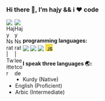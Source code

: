 ### Hi there 👋, I’m hajy && i ❤ code

<a href="https://twitter.com/hajynsrat">
  <img align="left" alt="Hajy Nsrat | Twitter" width="22px" src="https://raw.githubusercontent.com/peterthehan/peterthehan/master/assets/twitter.svg" />
</a>

<a href="https://leetcode.com/hajy_nsrat/">
  <img align="left" alt="Hajy Nsrat | leetcode" width="22px" src="https://iconape.com/wp-content/files/jf/122399/png/LeetCode_logo_white_no_text.png" />
</a>

<br/>
<br/>


**programming languages:**  
<code><img height="20" src="https://raw.githubusercontent.com/isocpp/logos/master/cpp_logo.png"></code>
<code><img height="20" src="https://seeklogo.com/images/C/c-sharp-c-logo-02F17714BA-seeklogo.com.png"></code>
<code><img height="20" src="https://upload.wikimedia.org/wikipedia/commons/thumb/c/c3/Python-logo-notext.svg/1200px-Python-logo-notext.svg.png"></code>
<code><img height="20" src="https://raw.githubusercontent.com/github/explore/80688e429a7d4ef2fca1e82350fe8e3517d3494d/topics/javascript/javascript.png"></code>
<br/>  
#### I speak three languages 🌏:
- Kurdy   (Native)
- English (Proficient)
- Arbic   (Intermediate)

<!--
**haji-nsrat/haji-nsrat** is a ✨ _special_ ✨ repository because its `README.md` (this file) appears on your GitHub profile.

Here are some ideas to get you started:

- 🔭 I’m currently working on ...
- 🌱 I’m currently learning ...
- 👯 I’m looking to collaborate on ...
- 🤔 I’m looking for help with ...
- 💬 Ask me about ...
- 📫 How to reach me: ...
- 😄 Pronouns: ...
- ⚡ Fun fact: ...
-->
